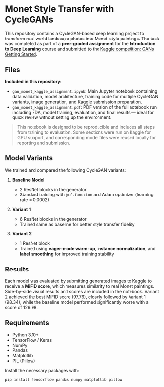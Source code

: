 # Monet Style Transfer with CycleGANs

This repository contains a CycleGAN-based deep learning project to transform real-world landscape photos into Monet-style paintings. The task was completed as part of a **peer-graded assignment** for the **Introduction to Deep Learning** course and submitted to the [Kaggle competition: GANs Getting Started](https://www.kaggle.com/competitions/gan-getting-started).

## Files

**Included in this repository:**
- `gan_monet_kaggle_assignment.ipynb`: Main Jupyter notebook containing data validation, model architecture, training code for multiple CycleGAN variants, image generation, and Kaggle submission preparation.
- `gan_monet_kaggle_assignment.pdf`: PDF version of the full notebook run including EDA, model training, evaluation, and final results — ideal for quick review without setting up the environment.
> This notebook is designed to be reproducible and includes all steps from training to evaluation. Some sections were run on Kaggle for GPU support, and corresponding model files were reused locally for reporting and submission.

## Model Variants

We trained and compared the following CycleGAN variants:

1. **Baseline Model**  
   - 2 ResNet blocks in the generator  
   - Standard training with `@tf.function` and Adam optimizer (learning rate = 0.0002)

2. **Variant 1**  
   - 6 ResNet blocks in the generator  
   - Trained same as baseline for better style transfer fidelity

3. **Variant 2**  
   - 1 ResNet block  
   - Trained using **eager-mode warm-up**, **instance normalization**, and **label smoothing** for improved training stability

## Results

Each model was evaluated by submitting generated images to Kaggle to receive a **MiFID score**, which measures similarity to real Monet paintings. Side-by-side visual results and scores are included in the notebook. Variant 2 achieved the best MiFID score (97.76), closely followed by Variant 1 (98.34), while the baseline model performed significantly worse with a score of 129.98.

## Requirements

- Python 3.10+
- TensorFlow / Keras
- NumPy
- Pandas
- Matplotlib
- PIL (Pillow)

Install the necessary packages with:

```bash
pip install tensorflow pandas numpy matplotlib pillow
